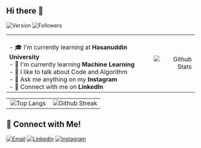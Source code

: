 ## Hi there 👋
![Version](https://img.shields.io/badge/version-23.02.2025-blue)
![Followers](https://img.shields.io/github/followers/fauzulichwan?style=social)

<table>
<tr>
  <td align="left">
    <br>- 🎓 I'm currently learning at <b>Hasanuddin University</b>
    <br>- 🚀 I'm currently learning <b>Machine Learning</b>
    <br>- 💬 I like to talk about Code and Algorithm
    <br>- 📸 Ask me anything on my <b>Instagram</b>
    <br>- 💼 Connect with me on <b>LinkedIn</b>
  </td>
  <td align="right">
    <a href="#">
      <img src="https://github-readme-stats.vercel.app/api?username=fauzulichwan&show_icons=true&theme=dark&border_color=61dafb&hide_border=true" alt="Github Stats" align="right"/>
    </a>
  </td>
</tr>
</table>
<table>
  <tr>
    <td align="left">
      <a href="#">
        <img src="https://github-readme-stats.vercel.app/api/top-langs/?username=fauzulichwan&theme=dark" alt="Top Langs" align="right"/>
      </a>
    </td>
    <td align="right">
      <a href="#">
        <img src="https://github-readme-streak-stats.herokuapp.com/?user=fauzulichwan&theme=dark)](https://git.io/streak-stats" alt="Github Streak" align="right"/>
      </a>
    </td>
  </tr>
</table>

## 🤝 Connect with Me!
[![Email](https://img.shields.io/badge/Email-ichwanowen%40gmail.com-red?style=for-the-badge)](mailto:ichwanowen@gmail.com)
[![LinkedIn](https://img.shields.io/badge/LinkedIn-Connect-blue?style=for-the-badge)](https://www.linkedin.com/in/muhammad-fauzul-ichwan-3651a520a/)
[![Instagram](https://img.shields.io/badge/Instagram-Follow-orange?style=for-the-badge)](https://www.instagram.com/fauzulichwan07/)

<!--
**FauzulIchwan/FauzulIchwan** is a ✨ _special_ ✨ repository because its `README.md` (this file) appears on your GitHub profile.

Here are some ideas to get you started:

- 🔭 I’m currently working on ...
- 🌱 I’m currently learning ...
- 👯 I’m looking to collaborate on ...
- 🤔 I’m looking for help with ...
- 💬 Ask me about ...
- 📫 How to reach me: ...
- 😄 Pronouns: ...
- ⚡ Fun fact: ...
-->
